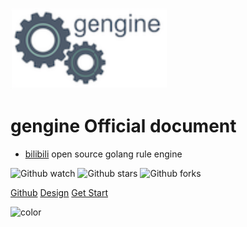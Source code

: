 ![logo](_media/gengine.svg)
# gengine Official document 
-  [bilibili][1] open source golang rule engine

 [1]: https://www.bilibili.com

![Github watch](https://img.shields.io/github/watchers/rencalo770/gengine.svg)
![Github stars](https://img.shields.io/github/stars/rencalo770/gengine.svg)
![Github forks](https://img.shields.io/github/forks/rencalo770/gengine.svg)

[Github](https://github.com/rencalo770/gengine)
[Design](https://xie.infoq.cn/article/40bfff1fbca1867991a1453ac)
[Get Start](introduce)


<!-- 背景图片 -->
<!-- ![](_media/bg.png) -->

<!-- 背景色 -->
![color](#ffffff)